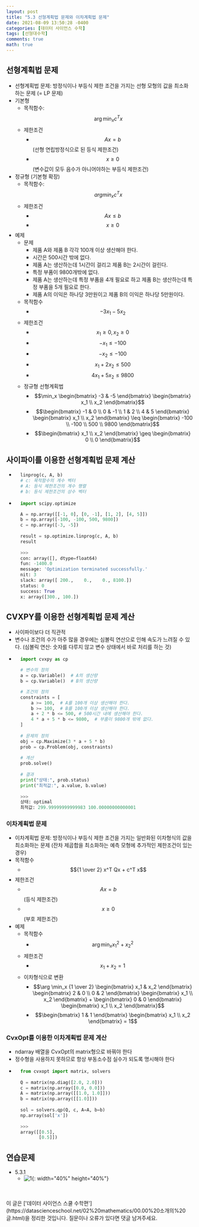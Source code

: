 ```yaml
---
layout: post
title: "5.3 선형계획법 문제와 이차계획법 문제"
date: 2021-08-09 13:50:28 -0400
categories: [데이터 사이언스 수학]
tags: [선형대수학]
comments: true
math: true
---
```


## 선형계획법 문제
- 선형계획법 문제: 방정식이나 부등식 제한 조건을 가지는 선형 모형의 값을 최소화하는 문제 (= LP 문제)
- 기본형
    - 목적함수: $$\arg \min_x c^Tx$$
    - 제한조건
        - $$Ax = b$$ (선형 연립방정식으로 된 등식 제한조건)
        - $$x \geq 0$$ (변수값이 모두 음수가 아니어야하는 부등식 제한조건)
- 정규형 (기본형 확장)
    - 목적함수: $$arg min_x c^Tx$$
    - 제한조건
        - $$Ax \leq b$$
        - $$x \geq 0$$
- 예제
    - 문제 
        - 제품 A와 제품 B 각각 100개 이상 생산해야 한다.
        - 시간은 500시간 밖에 없다.
        - 제품 A는 생산하는데 1시간이 걸리고 제품 B는 2시간이 걸린다.
        - 특정 부품이 9800개밖에 없다.
        - 제품 A는 생산하는데 특정 부품을 4개 필요로 하고 제품 B는 생산하는데 특정 부품을 5개 필요로 한다.
        - 제품 A의 이익은 하나당 3만원이고 제품 B의 이익은 하나당 5만원이다.
    - 목적함수
        - $$-3x_1 -5x_2$$ 
    - 제한조건
        - $$x_1 \geq 0, x_2 \geq 0$$
        - $$-x_1 \leq -100$$
        - $$-x_2 \leq -100$$
        - $$x_1 + 2x_2 \leq 500$$
        - $$4x_1 + 5x_2 \leq 9800$$
    - 정규형 선형계획법
        - $$\min_x \begin{bmatrix} -3 & -5 \end{bmatrix} \begin{bmatrix} x_1 \\ x_2 \end{bmatrix}$$
        - $$\begin{bmatrix} -1  & 0 \\ 0 & -1 \\ 1 & 2 \\ 4 & 5 \end{bmatrix} \begin{bmatrix} x_1 \\ x_2 \end{bmatrix} \leq \begin{bmatrix} -100 \\ -100 \\ 500 \\ 9800 \end{bmatrix}$$
        - $$\begin{bmatrix} x_1 \\ x_2 \end{bmatrix} \geq \begin{bmatrix} 0 \\ 0 \end{bmatrix}$$

## 사이파이를 이용한 선형계획법 문제 계산
- ```python
    linprog(c, A, b)
    # c: 목적함수의 계수 벡터
    # A: 등식 제한조건의 계수 행렬
    # b: 등식 제한조건의 상수 벡터
    ```

- ```python
    import scipy.optimize

    A = np.array([[-1, 0], [0, -1], [1, 2], [4, 5]])
    b = np.array([-100, -100, 500, 9800])
    c = np.array([-3, -5])
    
    result = sp.optimize.linprog(c, A, b)
    result
    
    >>>
    con: array([], dtype=float64)
    fun: -1400.0
    message: 'Optimization terminated successfully.'
    nit: 3
    slack: array([ 200.,    0.,    0., 8100.])
    status: 0
    success: True
    x: array([300., 100.])
    ```

## CVXPY를 이용한 선형계획법 문제 계산
- 사이파이보다 더 직관적
- 변수나 조건의 수가 아주 많을 경우에는 심볼릭 연산으로 인해 속도가 느려질 수 있다. (심볼릭 연산:  숫자를 다루지 않고 변수 상태에서 바로 처리를 하는 것)
- ```python
    import cvxpy as cp

    # 변수의 정의
    a = cp.Variable()  # A의 생산량
    b = cp.Variable()  # B의 생산량

    # 조건의 정의
    constraints = [
        a >= 100,  # A를 100개 이상 생산해야 한다.
        b >= 100,  # B를 100개 이상 생산해야 한다. 
        a + 2 * b <= 500, # 500시간 내에 생산해야 한다.
        4 * a + 5 * b <= 9800,  # 부품이 9800개 밖에 없다.
    ]
    
    # 문제의 정의
    obj = cp.Maximize(3 * a + 5 * b)
    prob = cp.Problem(obj, constraints)
    
    # 계산
    prob.solve() 
    
    # 결과
    print("상태:", prob.status)
    print("최적값:", a.value, b.value)
    
    >>>
    상태: optimal
    최적값: 299.99999999999983 100.00000000000001
    ```

### 이차계획법 문제
- 이차계획법 문제: 방정식이나 부등식 제한 조건을 가지는 일반화된 이차형식의 값을 최소화하는 문제 (잔차 제곱합을 최소화하는 예측 모형에 추가적인 제한조건이 있는 경우)
- 목적함수
    - $${1 \over 2} x^T Qx + c^T x$$
- 제한조건
    - $$Ax = b$$ (등식 제한조건)
    - $$x \geq 0$$ (부호 제한조건)
- 예제
    - 목적함수
        - $$\arg \min_x x_1^2 + x_2^2$$
    - 제한조건
        - $$x_1 + x_2 = 1$$
    - 이차형식으로 변환
        - $$\arg \min_x {1 \over 2} \begin{bmatrix} x_1 & x_2 \end{bmatrix} \begin{bmatrix} 2 & 0 \\ 0 & 2 \end{bmatrix} \begin{bmatrix} x_1 \\ x_2 \end{bmatrix} + \begin{bmatrix} 0 & 0 \end{bmatrix} \begin{bmatrix} x_1 \\ x_2 \end{bmatrix}$$
        - $$\begin{bmatrix} 1 & 1 \end{bmatrix} \begin{bmatrix} x_1 \\ x_2 \end{bmatrix} = 1$$

### CvxOpt를 이용한 이차계획법 문제 계산
- ndarray 배열을 CvxOpt의 matrix형으로 바꿔야 한다
- 정수형을 사용하지 못하므로 항상 부동소수점 실수가 되도록 명시해야 한다
- ```python
    from cvxopt import matrix, solvers
    
    Q = matrix(np.diag([2.0, 2.0]))
    c = matrix(np.array([0.0, 0.0]))
    A = matrix(np.array([[1.0, 1.0]]))
    b = matrix(np.array([[1.0]]))
    
    sol = solvers.qp(Q, c, A=A, b=b)
    np.array(sol['x'])
    
    >>>
    array([[0.5],
           [0.5]])
    ```

## 연습문제
- 5.3.1
    - ![1](/images/linearalgebra/5_3/1.png){: width="40%" height="40%"} 


<br/>
<br/>
이 글은 ['데이터 사이언스 스쿨 수학편'](https://datascienceschool.net/02%20mathematics/00.00%20소개의%20글.html)을 정리한 것입니다.
질문이나 오류가 있다면 댓글 남겨주세요.